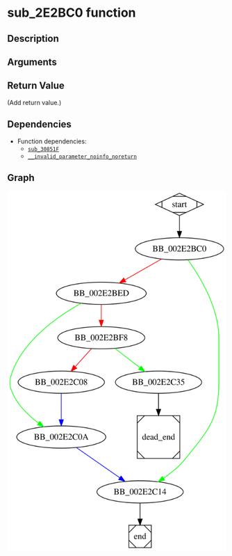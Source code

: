 # sub_2E2BC0 function

## Description


## Arguments


## Return Value

(Add return value.)

## Dependencies

* Function dependencies:
  * [`sub_30851F`](sub_30851F.md)
  * [`__invalid_parameter_noinfo_noreturn`](__invalid_parameter_noinfo_noreturn.md)

## Graph

![sub_2E2BC0 Graph](../svg/sub_2E2BC0.svg "sub_2E2BC0 Graph")

